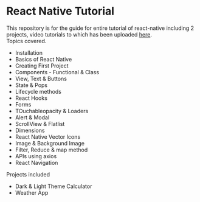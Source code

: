 # React Native Tutorial
This repository is for the guide for entire tutorial of react-native including 2 projects, video tutorials to which has been uploaded [here](https://youtube.com/playlist?list=PL0xYQ08Z9gForW5V64hrd3FXCjpFWpPt-).<br />
Topics covered.

- Installation
- Basics of React Native
- Creating First Project
- Components - Functional & Class
- View, Text & Buttons
- State & Pops
- Lifecycle methods
- React Hooks
- Forms
- TOuchableopacity & Loaders
- Alert & Modal
- ScrollView & Flatlist
- Dimensions
- React Native Vector Icons
- Image & Background Image
- Filter, Reduce & map method
- APIs using axios
- React Navigation

Projects included
- Dark & Light Theme Calculator
- Weather App
